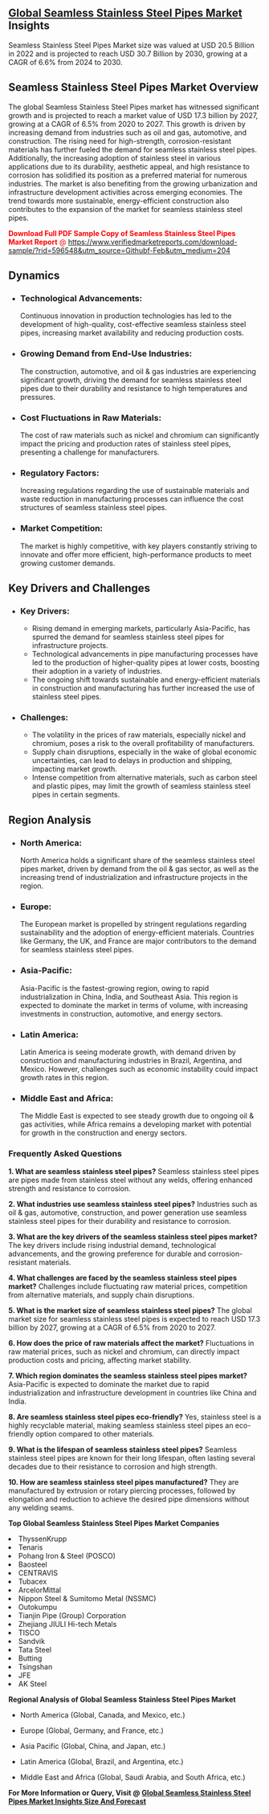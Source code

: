 <h2><a href="https://www.verifiedmarketreports.com/download-sample/?rid=596548&amp;utm_source=Githubf&amp;utm_medium=204" target="_blank">Global Seamless Stainless Steel Pipes Market</a> Insights</h2><p>Seamless Stainless Steel Pipes Market size was valued at USD 20.5 Billion in 2022 and is projected to reach USD 30.7 Billion by 2030, growing at a CAGR of 6.6% from 2024 to 2030.</p><p> <h2>Seamless Stainless Steel Pipes Market Overview</h2> <p>The global Seamless Stainless Steel Pipes market has witnessed significant growth and is projected to reach a market value of USD 17.3 billion by 2027, growing at a CAGR of 6.5% from 2020 to 2027. This growth is driven by increasing demand from industries such as oil and gas, automotive, and construction. The rising need for high-strength, corrosion-resistant materials has further fueled the demand for seamless stainless steel pipes. Additionally, the increasing adoption of stainless steel in various applications due to its durability, aesthetic appeal, and high resistance to corrosion has solidified its position as a preferred material for numerous industries. The market is also benefiting from the growing urbanization and infrastructure development activities across emerging economies. The trend towards more sustainable, energy-efficient construction also contributes to the expansion of the market for seamless stainless steel pipes. <p><span class=""><span style="color: #ff0000;"><strong>Download Full PDF Sample Copy of Seamless Stainless Steel Pipes Market Report</strong> @ </span><a href="https://www.verifiedmarketreports.com/download-sample/?rid=596548&amp;utm_source=Githubf-Feb&amp;utm_medium=204" target="_blank">https://www.verifiedmarketreports.com/download-sample/?rid=596548&amp;utm_source=Githubf-Feb&amp;utm_medium=204</a></span></p></p> <h2>Dynamics</h2> <ul> <li><h3>Technological Advancements:</h3> Continuous innovation in production technologies has led to the development of high-quality, cost-effective seamless stainless steel pipes, increasing market availability and reducing production costs.</li> <li><h3>Growing Demand from End-Use Industries:</h3> The construction, automotive, and oil & gas industries are experiencing significant growth, driving the demand for seamless stainless steel pipes due to their durability and resistance to high temperatures and pressures.</li> <li><h3>Cost Fluctuations in Raw Materials:</h3> The cost of raw materials such as nickel and chromium can significantly impact the pricing and production rates of stainless steel pipes, presenting a challenge for manufacturers.</li> <li><h3>Regulatory Factors:</h3> Increasing regulations regarding the use of sustainable materials and waste reduction in manufacturing processes can influence the cost structures of seamless stainless steel pipes.</li> <li><h3>Market Competition:</h3> The market is highly competitive, with key players constantly striving to innovate and offer more efficient, high-performance products to meet growing customer demands.</li> </ul> <h2>Key Drivers and Challenges</h2> <ul> <li><h3>Key Drivers:</h3> <ul> <li>Rising demand in emerging markets, particularly Asia-Pacific, has spurred the demand for seamless stainless steel pipes for infrastructure projects.</li> <li>Technological advancements in pipe manufacturing processes have led to the production of higher-quality pipes at lower costs, boosting their adoption in a variety of industries.</li> <li>The ongoing shift towards sustainable and energy-efficient materials in construction and manufacturing has further increased the use of stainless steel pipes.</li> </ul> </li> <li><h3>Challenges:</h3> <ul> <li>The volatility in the prices of raw materials, especially nickel and chromium, poses a risk to the overall profitability of manufacturers.</li> <li>Supply chain disruptions, especially in the wake of global economic uncertainties, can lead to delays in production and shipping, impacting market growth.</li> <li>Intense competition from alternative materials, such as carbon steel and plastic pipes, may limit the growth of seamless stainless steel pipes in certain segments.</li> </ul> </li> </ul> <h2>Region Analysis</h2> <ul> <li><h3>North America:</h3> North America holds a significant share of the seamless stainless steel pipes market, driven by demand from the oil & gas sector, as well as the increasing trend of industrialization and infrastructure projects in the region.</li> <li><h3>Europe:</h3> The European market is propelled by stringent regulations regarding sustainability and the adoption of energy-efficient materials. Countries like Germany, the UK, and France are major contributors to the demand for seamless stainless steel pipes.</li> <li><h3>Asia-Pacific:</h3> Asia-Pacific is the fastest-growing region, owing to rapid industrialization in China, India, and Southeast Asia. This region is expected to dominate the market in terms of volume, with increasing investments in construction, automotive, and energy sectors.</li> <li><h3>Latin America:</h3> Latin America is seeing moderate growth, with demand driven by construction and manufacturing industries in Brazil, Argentina, and Mexico. However, challenges such as economic instability could impact growth rates in this region.</li> <li><h3>Middle East and Africa:</h3> The Middle East is expected to see steady growth due to ongoing oil & gas activities, while Africa remains a developing market with potential for growth in the construction and energy sectors.</li> </ul> <h3>Frequently Asked Questions</h3> <p><strong>1. What are seamless stainless steel pipes?</strong> Seamless stainless steel pipes are pipes made from stainless steel without any welds, offering enhanced strength and resistance to corrosion.</p> <p><strong>2. What industries use seamless stainless steel pipes?</strong> Industries such as oil & gas, automotive, construction, and power generation use seamless stainless steel pipes for their durability and resistance to corrosion.</p> <p><strong>3. What are the key drivers of the seamless stainless steel pipes market?</strong> The key drivers include rising industrial demand, technological advancements, and the growing preference for durable and corrosion-resistant materials.</p> <p><strong>4. What challenges are faced by the seamless stainless steel pipes market?</strong> Challenges include fluctuating raw material prices, competition from alternative materials, and supply chain disruptions.</p> <p><strong>5. What is the market size of seamless stainless steel pipes?</strong> The global market size for seamless stainless steel pipes is expected to reach USD 17.3 billion by 2027, growing at a CAGR of 6.5% from 2020 to 2027.</p> <p><strong>6. How does the price of raw materials affect the market?</strong> Fluctuations in raw material prices, such as nickel and chromium, can directly impact production costs and pricing, affecting market stability.</p> <p><strong>7. Which region dominates the seamless stainless steel pipes market?</strong> Asia-Pacific is expected to dominate the market due to rapid industrialization and infrastructure development in countries like China and India.</p> <p><strong>8. Are seamless stainless steel pipes eco-friendly?</strong> Yes, stainless steel is a highly recyclable material, making seamless stainless steel pipes an eco-friendly option compared to other materials.</p> <p><strong>9. What is the lifespan of seamless stainless steel pipes?</strong> Seamless stainless steel pipes are known for their long lifespan, often lasting several decades due to their resistance to corrosion and high strength.</p> <p><strong>10. How are seamless stainless steel pipes manufactured?</strong> They are manufactured by extrusion or rotary piercing processes, followed by elongation and reduction to achieve the desired pipe dimensions without any welding seams.</p> </p><p><strong>Top Global Seamless Stainless Steel Pipes Market Companies</strong></p><div data-test-id=""><p><li>ThyssenKrupp</li><li> Tenaris</li><li> Pohang Iron & Steel (POSCO)</li><li> Baosteel</li><li> CENTRAVIS</li><li> Tubacex</li><li> ArcelorMittal</li><li> Nippon Steel & Sumitomo Metal (NSSMC)</li><li> Outokumpu</li><li> Tianjin Pipe (Group) Corporation</li><li> Zhejiang JIULI Hi-tech Metals</li><li> TISCO</li><li> Sandvik</li><li> Tata Steel</li><li> Butting</li><li> Tsingshan</li><li> JFE</li><li> AK Steel</li></p><div><strong>Regional Analysis of&nbsp;Global Seamless Stainless Steel Pipes Market</strong></div><ul><li dir="ltr"><p dir="ltr">North America&nbsp;(Global, Canada, and Mexico, etc.)</p></li><li dir="ltr"><p dir="ltr">Europe (Global, Germany, and France, etc.)</p></li><li dir="ltr"><p dir="ltr">Asia Pacific&nbsp;(Global, China, and Japan, etc.)</p></li><li dir="ltr"><p dir="ltr">Latin America&nbsp;(Global, Brazil, and Argentina, etc.)</p></li><li dir="ltr">Middle East and Africa&nbsp;(Global, Saudi Arabia, and South Africa, etc.)</li></ul><p><strong>For More Information or Query, Visit @&nbsp;</strong><strong><a href="https://www.verifiedmarketreports.com/product/seamless-stainless-steel-pipes-market/?utm_source=Githubf&amp;utm_medium=204" target="_blank">Global Seamless Stainless Steel Pipes Market Insights Size And Forecast</a></strong></p></div>
